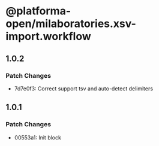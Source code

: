 # @platforma-open/milaboratories.xsv-import.workflow

## 1.0.2

### Patch Changes

- 7d7e0f3: Correct support tsv and auto-detect delimiters

## 1.0.1

### Patch Changes

- 00553a1: Init block
